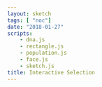 ```yaml
---
layout: sketch
tags: [ "noc"]
date: "2018-01-27"
scripts: 
    - dna.js
    - rectangle.js
    - population.js
    - face.js
    - sketch.js
title: Interactive Selection
---
```

<style>
.button{
    padding-left: 1rem
}
</style>